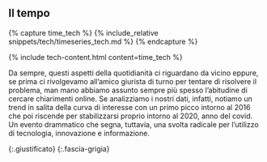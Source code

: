 
## Il tempo


{% capture time_tech %}
{% include_relative snippets/tech/timeseries_tech.md %}
{% endcapture %}

{% include tech-content.html content=time_tech %}



<div class="slider">
  <!-- Primo grafico -->
  <div class="slide">
    <vegachart schema-url="{{site.baseurl}}/assets/charts/trend.json" style="width: 80%"></vegachart>
  </div>
  <!-- Secondo grafico -->
  <div class="slide">
    <vegachart schema-url="{{site.baseurl}}/assets/charts/time_conlegenda.json" style="width: 80%"></vegachart>
  </div>
</div>

Da sempre, questi aspetti della quotidianità ci riguardano da vicino eppure, se prima ci rivolgevamo all’amico giurista di turno per tentare di risolvere il problema, man mano abbiamo assunto sempre più spesso l’abitudine di cercare chiarimenti online. Se analizziamo i nostri dati, infatti, notiamo un trend in salita della curva di interesse con un primo picco intorno al 2016 che poi riscende per stabilizzarsi proprio intorno al 2020, anno del covid. Un evento drammatico che segna, tuttavia, una svolta radicale per l’utilizzo di tecnologia, innovazione e informazione. 

{:.giustificato}
{:.fascia-grigia}